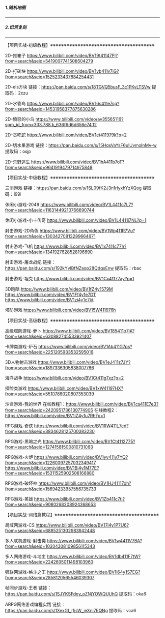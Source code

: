 
##### 1.随机地图

---

##### 2.饥荒复刻


---
【项目实战-初级教程】※※※※※※※※※※※※※※※※※※※※※※※※※※※※※※※※※※※※※※

2D-推箱子
https://www.bilibili.com/video/BV19t41147Pj?from=search&seid=5419007741508604279

2D-打砖块
https://www.bilibili.com/video/BV1vb411v7iG?from=search&seid=1525233437884254431

2D-els方块
链接：https://pan.baidu.com/s/18TGVQ5busF_3c1PKvLTSVw
提取码：2xzu   

2D-水管鸟
https://www.bilibili.com/video/BV16s411e7sg?from=search&seid=14531958377875630286

2D-愤怒的小鸟
https://www.bilibili.com/video/av35565116?spm_id_from=333.788.b_636f6d6d656e74.12

2D-贪吃蛇
https://www.bilibili.com/video/BV1et411979k?p=2   

2D-切水果游戏
链接：https://pan.baidu.com/s/15HqsVaYsF6ulUvmoInMv-w
提取码：osjp

2D-荒野逃生
https://www.bilibili.com/video/BV1hA411b7oT?from=search&seid=9641919479714975848


【项目实战-中级教程】※※※※※※※※※※※※※※※※※※※※※※※※※※※※※※※※※※※※※※

三消游戏
链接：https://pan.baidu.com/s/1SL09fK2J3n1rIyxhYzXQog
提取码：l99i

休闲小游戏-2048
https://www.bilibili.com/video/BV1L4411c7L7?from=search&seid=11631449210766690744

休闲小游戏-小十传奇
https://www.bilibili.com/video/BV1L4411i7NL?p=1

射击游戏-2D角色
https://www.bilibili.com/video/BV1Wp411R7Vu?from=search&seid=13034270813289664671

射击游戏-飞机
https://www.bilibili.com/video/BV1x7411c77h?from=search&seid=1341927628528196690

射击游戏-屠龙战纪
链接：https://pan.baidu.com/s/192kYvlBfNZaop28QdqsEnw
提取码：rbac

射击游戏-坦克
https://www.bilibili.com/video/BV1Cx41177ay?p=1

3D跑酷
https://www.bilibili.com/video/BV1fZ4y1579M
https://www.bilibili.com/video/BV1Ff4y1e7DT
https://www.bilibili.com/video/BV1zi4y1c7kt

塔防游戏
https://www.bilibili.com/video/BV15W411976h


【项目实战-高级教程】※※※※※※※※※※※※※※※※※※※※※※※※※※※※※※※※※※※※※※

高级塔防游戏-萝卜
https://www.bilibili.com/video/BV185411b7jA?from=search&seid=630882745533921407

卡牌类游戏-炉石
https://www.bilibili.com/video/BV1Ab411G7ps?from=search&seid=2251205933532595016

3D人物射击游戏
https://www.bilibili.com/video/BV1eJ411z7JY?from=search&seid=1897336305838007766

海洋战争
https://www.bilibili.com/video/BV1Ct411g7xz?p=2

探险类游戏
https://www.bilibili.com/video/BV1xW41197HX?from=search&seid=5510786020807353039

沙盒游戏-我的世界
在线教程1：https://www.bilibili.com/video/BV1cs411E7e3?from=search&seid=2420951736130774905
在线教程2：https://www.bilibili.com/video/BV1iZ4y1u7Rh?p=1

RPG游戏-奇侠
https://www.bilibili.com/video/BV1RW411L7cd?from=search&seid=3834628125700383230

RPG游戏-黑暗之光
https://www.bilibili.com/video/BV1Ct4112775?from=search&seid=12741581500810731063

RPG游戏-火炬
https://www.bilibili.com/video/BV1yv411y7YQ?from=search&seid=12260097257032349417
https://www.bilibili.com/video/BV1Bi4y1M77E?from=search&seid=15311525902508166880

RPG游戏-破坏神
https://www.bilibili.com/video/BV1HJ41117oh?from=search&seid=15694233957556735733

RPG游戏-英雄
https://www.bilibili.com/video/BV1Zb411c7ti?from=search&seid=9080268208924368653


【项目实战-网络篇教程】※※※※※※※※※※※※※※※※※※※※※※※※※※※※※※※※※※※※※※

局域网游戏-CS
https://www.bilibili.com/video/BV17i4y1P7U6?from=search&seid=6895251302983942448

多人联机游戏-射击类
https://www.bilibili.com/video/BV1w4411V7BA?from=search&seid=10304308109856115343

多人网络游戏-斗地主
https://www.bilibili.com/video/BV1db411F7tW?from=search&seid=2242605011498103960

强联网游戏-格斗之王
https://www.bilibili.com/video/BV1i64y1S7EG?from=search&seid=2858120565546039307

帧同步游戏-王者
链接：https://pan.baidu.com/s/1SJYKSFdgy_oZNjYOWQUUhQ
提取码：oka6

ARPG网络游戏编程实践
链接：https://pan.baidu.com/s/1XexGI_j1jsW_ieXni7EQNg
提取码：vca6

